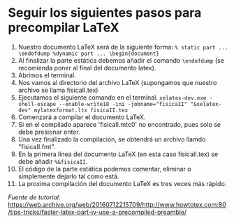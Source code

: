 # Seguir los siguientes pasos para precompilar LaTeX
1. Nuestro documento LaTeX será de la siguiente forma:
``% static part
...
\endofdump
%dynamic part
...
\begin{document}``
2. Al finalizar la parte estática debemos añadir el comando ``\endofdump`` (se recomienda poner al final del documento latex).
3. Abrimos el terminal.
4. Nos vamos al directorio del archivo LaTeX (supongamos que nuestro archivo se llama fisicaII.tex)
5. Ejecutamos el siguiente comando en el terminal.
``xelatex-dev.exe -shell-escape --enable-write18 -ini -jobname="fisicaII" "&xelatex-dev" mylatexformat.ltx fisicaII.tex``
6. Comenzará a compilar el documento LaTeX.
7. Si en el compilado aparece 'fisicaII.mtc0' no encontrado, pues solo se debe presionar enter.
8. Una vez finalizado la compilación, se obtendrá un archivo llamdo "fisicaII.fmt".
9. En la primera línea del documento LaTeX (en esta caso fisicaII.tex) se debe añadir ``%&fisicaII``. 
10. El código de la parte estática podemos comentar, eliminar o simplemente dejarlo tal como está.
11. La proxima compilación del documento LaTeX es tres veces más rápido.

*Fuente de tutorial:* https://web.archive.org/web/20160712215709/http://www.howtotex.com:80/tips-tricks/faster-latex-part-iv-use-a-precompiled-preamble/
